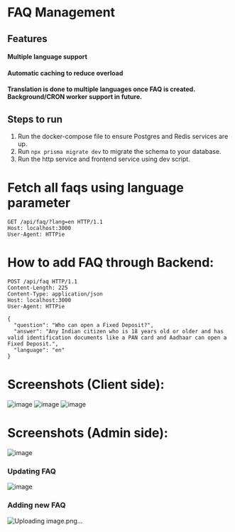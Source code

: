 # FAQ Management

## Features
#### Multiple language support
#### Automatic caching to reduce overload
#### Translation is done to multiple languages once FAQ is created. Background/CRON worker support in future.

## Steps to run

1. Run the docker-compose file to ensure Postgres and Redis services are up.
2. Run `npx prisma migrate dev` to migrate the schema to your database.
3. Run the http service and frontend service using dev script.
   
# Fetch all faqs using language parameter
```
GET /api/faq/?lang=en HTTP/1.1
Host: localhost:3000
User-Agent: HTTPie
```

# How to add FAQ through Backend:
```
POST /api/faq HTTP/1.1
Content-Length: 225
Content-Type: application/json
Host: localhost:3000
User-Agent: HTTPie

{
  "question": "Who can open a Fixed Deposit?",
  "answer": "Any Indian citizen who is 18 years old or older and has valid identification documents like a PAN card and Aadhaar can open a Fixed Deposit.",
  "language": "en"
}
```

# Screenshots (Client side):
![image](https://github.com/user-attachments/assets/991695cf-e3ef-4976-bed7-e0fad744b8d6)
![image](https://github.com/user-attachments/assets/33690867-99c1-44a2-9389-cf4c2804f385)
![image](https://github.com/user-attachments/assets/a85b1e8b-aa58-46dc-b7bb-c53f24a16760)

# Screenshots (Admin side):
![image](https://github.com/user-attachments/assets/74b794e1-dbc0-4979-8fe9-0b767fdd7c96)

### Updating FAQ
![image](https://github.com/user-attachments/assets/a09c172e-7bd2-4868-a522-2b3cbc19d45a)

### Adding new FAQ
![Uploading image.png…]()
